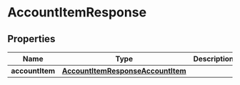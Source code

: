 

# AccountItemResponse


## Properties

Name | Type | Description | Notes
------------ | ------------- | ------------- | -------------
**accountItem** | [**AccountItemResponseAccountItem**](AccountItemResponseAccountItem.md) |  | 



